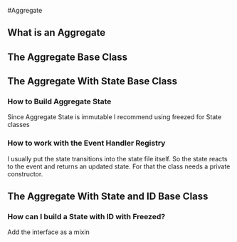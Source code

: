 #Aggregate
## What is an Aggregate

## The Aggregate Base Class
## The Aggregate With State Base Class
### How to Build Aggregate State
Since Aggregate State is immutable I recommend using freezed for State classes
### How to work with the Event Handler Registry
I usually put the state transitions into the state file itself. So the state reacts to
the event and returns an updated state. For that the class needs a private constructor.
## The Aggregate With State and ID Base Class
### How can I build a State with ID with Freezed?
Add the interface as a mixin